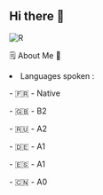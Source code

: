 ## Hi there 👋

![R](https://github.com/0x074b/0x074b/assets/83349783/fcb84070-4e1a-4897-8f6e-169b6b98febe)  

🗒️ About Me 💬
<li>Languages spoken :</li>
  <p> - 🇫🇷 - Native </p>  
  <p> - 🇬🇧 - B2 </p>
  <p> - 🇷🇺 - A2 </p>
  <p> - 🇩🇪 - A1 </p>
  <p> - 🇪🇸 - A1 </p>
  <p> - 🇨🇳 - A0 </p>

<!--
- 🔭 I’m currently working on ...
- 🌱 I’m currently learning ...
- 👯 I’m looking to collaborate on ...
- 🤔 I’m looking for help with ...
- 💬 Ask me about ...
- 📫 How to reach me: ...
- 😄 Pronouns: ...
- ⚡ Fun fact: ...
-->
